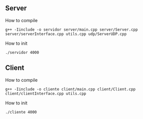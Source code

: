 ## Server

How to compile

```
g++ -Iinclude -o servidor server/main.cpp server/Server.cpp server/serverInterface.cpp utils.cpp udp/ServerUDP.cpp
```

How to init

```
./servidor 4000
```

## Client

How to compile

```
g++ -Iinclude -o cliente client/main.cpp client/Client.cpp client/clientInterface.cpp utils.cpp
```

How to init

```
./cliente 4000
```